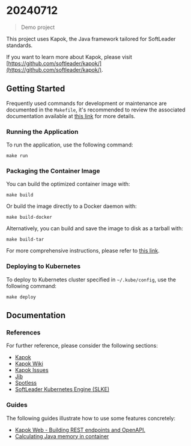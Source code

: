 # 20240712

> Demo project

This project uses Kapok, the Java framework tailored for SoftLeader standards.

If you want to learn more about Kapok, please visit [https://github.com/softleader/kapok/](https://github.com/softleader/kapok/).

## Getting Started

Frequently used commands for development or maintenance are documented in the `Makefile`,
it's recommended to review the associated documentation available at [this link](https://github.com/softleader/kapok/wiki/Makefile) for more details.

### Running the Application

To run the application, use the following command:

```shell
make run
```

### Packaging the Container Image

You can build the optimized container image with:

```shell
make build
```

Or build the image directly to a Docker daemon with:

```shell
make build-docker
```

Alternatively, you can build and save the image to disk as a tarball with:

```shell
make build-tar
```

For more comprehensive instructions, please refer to [this link](https://github.com/softleader/kapok/wiki/Packaging-the-Container-Image).

### Deploying to Kubernetes

To deploy to Kubernetes cluster specified in `~/.kube/config`, use the following command:

```shell
make deploy
```
## Documentation

### References

For further reference, please consider the following sections:

* [Kapok](https://github.com/softleader/kapok)
* [Kapok Wiki](https://github.com/softleader/kapok/wiki)
* [Kapok Issues](https://github.com/softleader/kapok/issues)
* [Jib](https://github.com/GoogleContainerTools/jib)
* [Spotless](https://github.com/diffplug/spotless)
* [SoftLeader Kubernetes Engine (SLKE)](https://github.com/softleader/slke)

### Guides

The following guides illustrate how to use some features concretely:

* [Kapok Web - Building REST endpoints and OpenAPI.](https://github.com/softleader/kapok/blob/3.x/extensions/web)
* [Calculating Java memory in container](https://github.com/softleader/kapok/wiki/Calculating-Java-Memory-in-Container)

